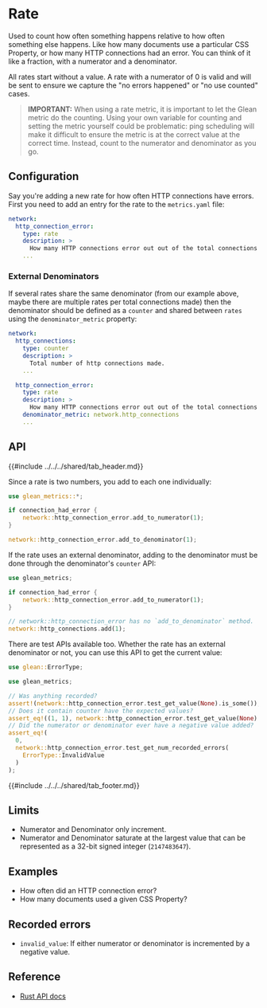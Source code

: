 # Rate

Used to count how often something happens relative to how often something else happens.
Like how many documents use a particular CSS Property,
or how many HTTP connections had an error.
You can think of it like a fraction, with a numerator and a denominator.

All rates start without a value.
A rate with a numerator of 0 is valid and will be sent to ensure we capture the
"no errors happened" or "no use counted" cases.

> **IMPORTANT:** When using a rate metric, it is important to let the Glean metric do the counting.
  Using your own variable for counting and setting the metric yourself could be problematic:
  ping scheduling will make it difficult to ensure the metric is at the correct value at the correct time.
  Instead, count to the numerator and denominator as you go.

## Configuration

Say you're adding a new rate for how often HTTP connections have errors.
First you need to add an entry for the rate to the `metrics.yaml` file:

```YAML
network:
  http_connection_error:
    type: rate
    description: >
      How many HTTP connections error out out of the total connections made.
    ...
```

### External Denominators

If several rates share the same denominator
(from our example above, maybe there are multiple rates per total connections made)
then the denominator should be defined as a `counter` and shared between
`rates` using the `denominator_metric` property:

```YAML
network:
  http_connections:
    type: counter
    description: >
      Total number of http connections made.
    ...

  http_connection_error:
    type: rate
    description: >
      How many HTTP connections error out out of the total connections made.
    denominator_metric: network.http_connections
    ...
```

## API

{{#include ../../../shared/tab_header.md}}

<div data-lang="Rust" class="tab">

Since a rate is two numbers, you add to each one individually:

```rust
use glean_metrics::*;

if connection_had_error {
    network::http_connection_error.add_to_numerator(1);
}

network::http_connection_error.add_to_denominator(1);
```

If the rate uses an external denominator,
adding to the denominator must be done through the denominator's
`counter` API:

```rust
use glean_metrics;

if connection_had_error {
    network::http_connection_error.add_to_numerator(1);
}

// network::http_connection_error has no `add_to_denominator` method.
network::http_connections.add(1);
```

There are test APIs available too.
Whether the rate has an external denominator or not,
you can use this API to get the current value:

```rust
use glean::ErrorType;

use glean_metrics;

// Was anything recorded?
assert!(network::http_connection_error.test_get_value(None).is_some());
// Does it contain counter have the expected values?
assert_eq!((1, 1), network::http_connection_error.test_get_value(None).unwrap());
// Did the numerator or denominator ever have a negative value added?
assert_eq!(
  0,
  network::http_connection_error.test_get_num_recorded_errors(
    ErrorType::InvalidValue
  )
);
```

</div>

{{#include ../../../shared/tab_footer.md}}

## Limits

* Numerator and Denominator only increment.
* Numerator and Denominator saturate at the largest value that can be represented as a 32-bit signed integer (`2147483647`).

## Examples

* How often did an HTTP connection error?
* How many documents used a given CSS Property?

## Recorded errors

* `invalid_value`: If either numerator or denominator is incremented by a negative value.

## Reference

* [Rust API docs](../../../docs/glean/private/rate/struct.RateMetric.html)
